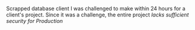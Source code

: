 Scrapped database client I was challenged to make within 24 hours for a client's project.
Since it was a challenge, the entire project *lacks sufficient security for Production*

